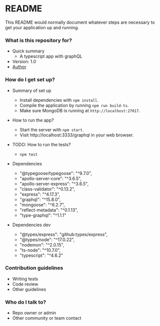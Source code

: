 # README

This README would normally document whatever steps are necessary to get your application up and running.

### What is this repository for?

- Quick summary
  - A typescript app with graphQL
- Version: 1.0
- [Author](https://www.linkedin.com/in/felipenavaslederhos)

### How do I get set up?

- Summary of set up

  - Install dependencies with `npm install`.
  - Compile the application by running `npm run build-ts`.
  - Make sure MongoDB is running at `http://localhost:27017`.

- How to run the app?

  - Start the server with `npm start`.
  - Visit http://localhost:3333/graphql in your web browser.

- TODO: How to run the tests?

  - `npm test`

- Dependencies
  -  "@typegoose/typegoose": "^9.7.0",
  -  "apollo-server-core": "^3.6.5",
  -  "apollo-server-express": "^3.6.5",
  -  "class-validator": "^0.13.2",
  -  "express": "^4.17.3",
  -  "graphql": "^15.8.0",
  -  "mongoose": "^6.2.7",
  -  "reflect-metadata": "^0.1.13",
  -  "type-graphql": "^1.1.1"

- Dependencies dev
  - "@types/express": "github:types/express",
  - "@types/node": "^17.0.22",
  - "nodemon": "^2.0.15",
  - "ts-node": "^10.7.0",
  - "typescript": "^4.6.2"

### Contribution guidelines

- Writing tests
- Code review
- Other guidelines

### Who do I talk to?

- Repo owner or admin
- Other community or team contact
